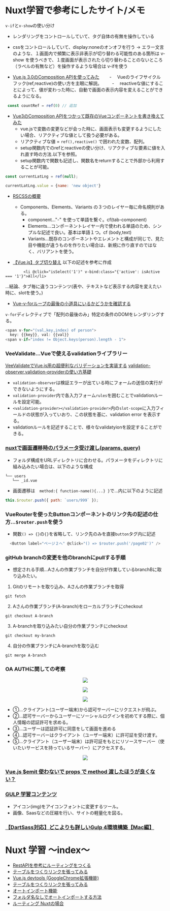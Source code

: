 # Nuxt学習で参考にしたサイト/メモ

`v-if`と`v-show`の使い分け
- レンダリングをコントロールしていて、タグ自体の有無を操作している
- cssをコントロールしていて、display:noneのオンオフを行う
→ エラー文言のような、１画面内で頻繁に表示非表示が切り替わる可能性のある箇所は v-show を使うべきで、１度画面が表示されたら切り替わることのないところ（ラベルの有無など）を操作するような場合は v-ifを使う

- [Vue.js 3.0のComposition APIを使ってみた](https://re-engines.com/2020/06/15/vue-composition-api/)
　　- 　Vueのライフサイクルフック(ref,reactive)の使い方を主眼に解説。
　　- 　reactiveな値にすることによって、値が変わった時に、自動で画面の表示内容を変えることができるようになる。

```vue.js
 const countRef = ref(0) // 追加
```

- [Vue3のComposition APIをつかって既存のVueコンポーネントを書き換えてみた](https://note.com/mizutory/n/n59ecb2aeb0a3)
  - vue.jsで変数の変更などが会った時に、画面表示も変更するようにしたい場合、リアクティブな値として扱う必要がある。
  - リアクティブな値 = `ref(),reactive()` で囲われた変数、配列。
  - setup関数内でのrefとreactiveの使い分け、リアクティブな要素に値を入れ直す時の方法.以下を参照。
  - setup関数内で関数も記述し、関数名をreturnすることで外部から利用することが可能。

``` Vue.js
const currentLatLng = ref(null);   

currentLatLng.value = {name: 'new object'}
```

- [RSCSSの概要](https://rfs.jp/sb/html-css/html-css-guide/rscss.html)
  - Components、Elements、Variants の３つのレイヤー毎に命名規則がある。
    - component..."-" を使って単語を繋ぐ。cf(tab-component)
    - Elements...コンポーネントレイヤー内で使われる単語のため、シンプルな記述で良い。基本は単語１つ。cf (body,text)
    - Variants...既存のコンポーネントやエレメントと構成が同じで、見た目や機能が違うものを作りたい場合は、新規に作り直すのではなく、バリアントを使う。

- [【Vue.js】タブ切り替え](https://into-the-program.com/vue-tab/)
以下の記述を参考に作成

```
        <li @click="isSelect('1')" v-bind:class="{'active': isActive === '1'}">All</li>
```

...結論、タブ毎に違うコンテンツ(表や、テキストなど表示する内容を変えたい時に、slotを使う。)

- [Vue-v-forループの最後の小道具にいるかどうかを確認する](https://www.web-dev-qa-db-ja.com/ja/vue.js/vuevfor%E3%83%AB%E3%83%BC%E3%83%97%E3%81%AE%E6%9C%80%E5%BE%8C%E3%81%AE%E5%B0%8F%E9%81%93%E5%85%B7%E3%81%AB%E3%81%84%E3%82%8B%E3%81%8B%E3%81%A9%E3%81%86%E3%81%8B%E3%82%92%E7%A2%BA%E8%AA%8D%E3%81%99%E3%82%8B/831576229/)

`v-for`ディレクティブで「配列の最後のみ」特定の条件のDOMをレンダリングする。

```Vue.js
<span v-for="(val,key,index) of person">
  key: {{key}}, val: {{val}}
<span v-if="index != Object.keys(person).length - 1">

```

### VeeValidate...Vueで使えるvalidationライブラリー
[VeeValidateでVue.js用の超便利なバリデーションを実装する](https://www.kabanoki.net/4955/)
[validation-observer,validation-providerの使い方基礎](https://sakitadaiki.hatenablog.com/entry/2021/04/07/112440)
  - `validation-observer`は検証エラーが出ている時にフォームの送信の実行ができないようにする。
  - `validation-provider`内で各入力フォーム`rules`を囲むことでvalidationルールを設定可能。
  - `<validation-provider></validation-provider>`内の`slot-scope`に入力フィールドの状態が入っていおり、この状態を基に、validation error を表示する。
  - validationルールを記述することで、様々なvalidatyionを設定することができる。


### [nuxtで画面遷移時のパラメータ受け渡し(params, query)](https://codelikes.com/nuxt-query-or-params/)
  - フォルダ構成をURLディレクトリに合わせる。パラメータをディレクトリに組み込みたい場合は、以下のような構成
 ```
└── users
    └── _id.vue
 ```
  -  画面遷移は　`method:{ function-name(){...} }`で...内に以下のように記述
 ```Vue.js
 this.$router.push({ path: `users/999` });
 ```
 
### VueRouterを使ったButtonコンポーネントのリンク先の記述の仕方...`$router.push`を使う
 - 関数`() => {}`の`{}`を省略して、リンク先のみを直接`button`タグ内に記述
```Vue.js
  <Button label="ページ２へ" @click="() => $router.push('/page02')" />
```

### gitHub branchの変更を他のbranchにpullする手順
- 想定される手順...Aさんの作業ブランチを自分が作業しているbranchBに取り込みたい。
1. Gitのリモートを取り込み、Aさんの作業ブランチを取得
```
git fetch
```
2. Aさんの作業ブランチ(A-branch)をローカルブランチにcheckout 
```
git checkout A-branch
```
3. A-branchを取り込みたい自分の作業ブランチにcheckout
```
git checkout my-branch
```
4. 自分の作業ブランチにA-branchを取り込む
```
git merge A-branch
```

### OA AUTHに関しての考察
<p align="center">
  <img src="https://user-images.githubusercontent.com/75665390/197398645-783e9932-3620-4dfb-b837-60c3ac61640e.png" />
</p>

<p align="center">
  <img src="https://user-images.githubusercontent.com/75665390/197398585-c652aea3-15ad-4ba8-93a3-34c4d090536b.png" />
</p>

<p align="center">
  <img src="https://user-images.githubusercontent.com/75665390/197398714-975e5f91-85a4-4328-8bde-f89c37de2796.png" />
</p>

- ①...クライアント(ユーザー端末)から認可サーバーにリクエストが飛ぶ。
- ②...認可サーバーからユーザーにソーシャルログインを初めてする際に、個人情報の認証許可を求める。
- ③...ユーザーは認証許可に同意をして画面を進める
- ④...認可サーバーはクライアント（ユーザー端末）に許可証を受け渡す。
- ⑤...クライアント（ユーザー端末）は許可証をもとにリソースサーバー（使いたいサービスを持っているサーバー）にアクセスする。

<p align="center">
  <img src="https://user-images.githubusercontent.com/75665390/197398739-9a55973b-034b-470d-ac59-3cbd7fb2b795.png" />
</p>

### [Vue.js $emit 使わないで props で method 渡したほうが良くない？](https://techblog.roxx.co.jp/entry/2020/07/09/092955)

### [GULP 学習コンテンツ](https://note.com/ichikun_/n/n3aa2c5f59725)
- アイコン(img)をアイコンフォントに変更するツール。
- 画像、Saasなどの圧縮を行い、サイトの軽量化を図る。
### [【DartSass対応】どこよりも詳しいGulp 4環境構築【Mac編】](https://tips-web.net/gulp4-mac/)

# Nuxt 学習 〜index〜
- [RestAPIを参考にルーティングをつくる](https://github.com/worldwideweb13/typeScript/commit/ec0110205af6197c57d7a0d3d7c2db760c22bb7c)
- [テーブルをつくりリンクを張ってみる]()
- [Vue.js devtools (GoogleChrome拡張機能)]()
- [テーブルをつくりリンクを張ってみる]()
- [オートインポート機能]()
- [フォルダ名なしでオートインポートする方法]()
- [ルーティング Nuxtの場合]()
